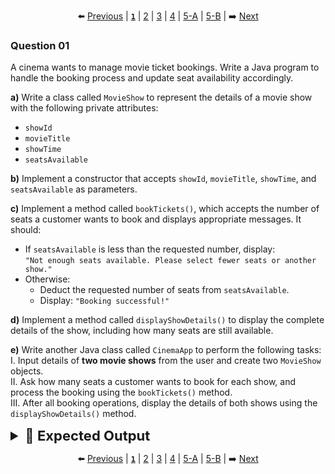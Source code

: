 
<div align="center">

⬅️ [Previous](5-B.md) | [**`1`**](1.md) | [2](2.md) | [3](3.md) | [4](4.md) | [5-A](5-A.md) | [5-B](5-B.md) | ➡️ [Next](2.md)

</div>

### Question 01
A cinema wants to manage movie ticket bookings. Write a Java program to handle the booking process and update seat availability accordingly.

**a)** Write a class called `MovieShow` to represent the details of a movie show with the following private attributes:  
- `showId`  
- `movieTitle`  
- `showTime`  
- `seatsAvailable`

**b)** Implement a constructor that accepts `showId`, `movieTitle`, `showTime`, and `seatsAvailable` as parameters.

**c)** Implement a method called `bookTickets()`, which accepts the number of seats a customer wants to book and displays appropriate messages. It should:  
- If `seatsAvailable` is less than the requested number, display:  
  `"Not enough seats available. Please select fewer seats or another show."`  
- Otherwise:  
  - Deduct the requested number of seats from `seatsAvailable`.  
  - Display: `"Booking successful!"`

**d)** Implement a method called `displayShowDetails()` to display the complete details of the show, including how many seats are still available.

**e)** Write another Java class called `CinemaApp` to perform the following tasks:  
I. Input details of **two movie shows** from the user and create two `MovieShow` objects.  
II. Ask how many seats a customer wants to book for each show, and process the booking using the `bookTickets()` method.  
III. After all booking operations, display the details of both shows using the `displayShowDetails()` method.


<details>
  <summary style="font-size:22px; font-weight:bold">🌟 Expected Output</summary>
  
  ![image](../../Assets/Final/3/1.png)
  
</details>

<div align="center">

⬅️ [Previous](5-B.md) | [**`1`**](1.md) | [2](2.md) | [3](3.md) | [4](4.md) | [5-A](5-A.md) | [5-B](5-B.md) | ➡️ [Next](2.md)

</div>